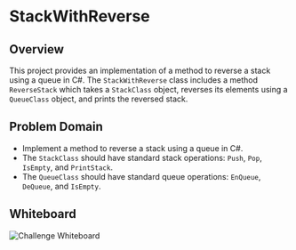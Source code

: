 ﻿# StackWithReverse

## Overview

This project provides an implementation of a method to reverse a stack using a queue in C#. The `StackWithReverse` class includes a method `ReverseStack` which takes a `StackClass` object, reverses its elements using a `QueueClass` object, and prints the reversed stack.

## Problem Domain

- Implement a method to reverse a stack using a queue in C#.
- The `StackClass` should have standard stack operations: `Push`, `Pop`, `IsEmpty`, and `PrintStack`.
- The `QueueClass` should have standard queue operations: `EnQueue`, `DeQueue`, and `IsEmpty`.

## Whiteboard
![**Challenge Whiteboard**](/Assests/ReverseStackUsingQueue-WB.jpg/)
